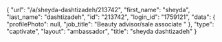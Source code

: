 {
    "url": "\/a\/sheyda-dashtizadeh\/213742",
    "first_name": "sheyda",
    "last_name": "dashtizadeh",
    "id": "213742",
    "login_id": "1759121",
    "data": {
        "profilePhoto": null,
        "job_title": "Beauty advisor\/sale associate "
    },
    "type": "captivate",
    "layout": "ambassador",
    "title": "sheyda dashtizadeh"
}